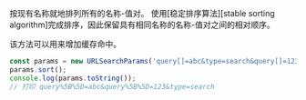 <!-- YAML
added:
  - v7.7.0
  - v6.13.0
-->

按现有名称就地排列所有的名称-值对。
使用[稳定排序算法][stable sorting algorithm]完成排序，因此保留具有相同名称的名称-值对之间的相对顺序。

该方法可以用来增加缓存命中。

```js
const params = new URLSearchParams('query[]=abc&type=search&query[]=123');
params.sort();
console.log(params.toString());
// 打印 query%5B%5D=abc&query%5B%5D=123&type=search
```

